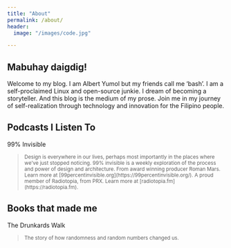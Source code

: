 ```yaml
---
title: "About"
permalink: /about/
header:
  image: "/images/code.jpg"

---
```


<h2>Mabuhay daigdig!</h2>

Welcome to my blog. I am Albert Yumol but my friends call me ‘bash’. I am a self-proclaimed Linux and open-source junkie. I dream of becoming a storyteller. And this blog is the medium of my prose. Join me in my journey of self-realization through technology and innovation for the Filipino people.

<h2>Podcasts I Listen To</h2>

99% Invisible

<blockquote>
<small>Design is everywhere in our lives, perhaps most importantly in the places where we've just stopped noticing. 99% invisible is a weekly exploration of the process and power of design and architecture. From award winning producer Roman Mars. Learn more at [99percentinvisible.org](https://99percentinvisible.org/). A proud member of Radiotopia, from PRX. Learn more at [radiotopia.fm](https://radiotopia.fm).</small>
</blockquote>

<h2>Books that made me</h2>

The Drunkards Walk

<blockquote>
<small>The story of how randomness and random numbers changed us.</small>
</blockquote>
